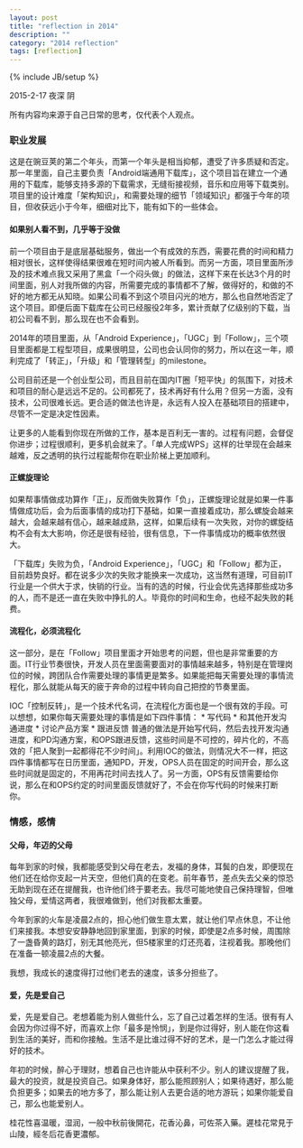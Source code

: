 ```yaml
---
layout: post
title: "reflection in 2014"
description: ""
category: "2014 reflection"
tags: [reflection]
---
```

{% include JB/setup %}

2015-2-17 夜深 阴

所有内容均来源于自己日常的思考，仅代表个人观点。

### 职业发展
这是在豌豆荚的第二个年头，而第一个年头是相当抑郁，遭受了许多质疑和否定。那一年里面，自己主要负责「Android端通用下载库」，这个项目旨在建立一个通用的下载库，能够支持多源的下载需求，无缝衔接视频，音乐和应用等下载类别。项目里的设计难度「架构知识」，和需要处理的细节「领域知识」都强于今年的项目，但收获远小于今年，细细对比下，能有如下的一些体会。

#### 如果别人看不到，几乎等于没做
前一个项目由于是底层基础服务，做出一个有成效的东西，需要花费的时间和精力相对很长，这样使得结果很难在短时间内被人所看到。而另一方面，项目里面所涉及的技术难点我又采用了黑盒「一个闷头做」的做法，这样下来在长达3个月的时间里面，别人对我所做的内容，所需要完成的事情都不了解，做得好的，和做的不好的地方都无从知晓。如果公司看不到这个项目闪光的地方，那么也自然地否定了这个项目。即便后面下载库在公司已经服役2年多，累计贡献了亿级别的下载，当初公司看不到，那么现在也不会看到。

2014年的项目里面，从「Android Experience」，「UGC」到「Follow」，三个项目里面都是工程型项目，成果很明显，公司也会认同你的努力，所以在这一年，顺利完成了「转正」，「升级」和「管理转型」的milestone。

公司目前还是一个创业型公司，而且目前在国内IT圈「短平快」的氛围下，对技术和项目的耐心是远远不足的。公司都死了，技术再好有什么用？但另一方面，没有技术，公司很难长远。更合适的做法也许是，永远有人投入在基础项目的搭建中，尽管不一定是决定性因素。

让更多的人能看到你现在所做的工作，基本是百利无一害的。过程有问题，会督促你进步；过程很顺利，更多机会就来了。「单人完成WPS」这样的壮举现在会越来越难，反之透明的执行过程能帮你在职业阶梯上更加顺利。

#### 正螺旋理论
如果帮事情做成功算作「正」，反而做失败算作「负」，正螺旋理论就是如果一件事情做成功后，会为后面事情的成功打下基础，如果一直接着成功，那么螺旋会越来越大，会越来越有信心，越来越成熟，这样，如果后续有一次失败，对你的螺旋结构不会有太大影响，你还是很有经验，很有信息，下一件事情成功的概率依然很大。

「下载库」失败为负，「Android Experience」，「UGC」和「Follow」都为正，目前趋势良好。都在说多少次的失败才能换来一次成功，这当然有道理，可目前IT行业是一个供大于求，快销的行业。当有的选的时候，行业会优先选择那些成功多的人，而不是还一直在失败中挣扎的人。毕竟你的时间和生命，也经不起失败的耗费。

#### 流程化，必须流程化
这一部分，是在「Follow」项目里面才开始思考的问题，但也是非常重要的方面。IT行业节奏很快，开发人员在里面需要面对的事情越来越多，特别是在管理岗位的时候，跨团队合作需要处理的事情更是繁多。如果能把每天需要处理的事情流程化，那么就能从每天的疲于奔命的过程中转向自己把控的节奏里面。

IOC「控制反转」，是一个技术代名词，在流程化方面也是一个很有效的手段。可以想想，如果你每天需要处理的事情是如下四件事情：
    * 写代码
    * 和其他开发沟通进度
    * 讨论产品方案
    * 跟进反馈
普通的做法是开始写代码，然后去找开发沟通进度，和PD沟通方案，和OPS跟进反馈，这些时间是不可控的，碎片化的，不高效的「把人聚到一起都得花不少时间」。利用IOC的做法，则情况大不一样，把这四件事情都写在日历里面，通知PD，开发，OPS人员在固定的时间开会，那么这些时间就是固定的，不用再花时间去找人了。另一方面，OPS有反馈需要给你说，那么在和OPS约定的时间里面反馈就好了，不会在你写代码的时候来打断你。

### 情感，感情
#### 父母，年迈的父母
每年到家的时候，我都能感受到父母在老去，发福的身体，耳鬓的白发，即便现在他们还在给你支起一片天空，但他们真的在变老。前年春节，差点失去父亲的惊恐无助到现在还在提醒我，也许他们终于要老去。我尽可能地使自己保持理智，但唯独父母，爱情这两者，我很难做到，他们对我都太重要。

今年到家的火车是凌晨2点的，担心他们做生意太累，就让他们早点休息，不让他们来接我。本想安安静静地回到家里面，到家的时候，即使是2点多时候，周围除了一盏昏黄的路灯，别无其他亮光，但5楼家里的灯还亮着，注视着我。那晚他们在准备一顿凌晨2点的大餐。

我想，我成长的速度得打过他们老去的速度，该多分担些了。

#### 爱，先是爱自己
爱，先是爱自己。老想着能为别人做些什么，忘了自己过着怎样的生活。很有有人会因为你过得不好，而喜欢上你「最多是怜悯」，到是你过得好，别人能在你这看到生活的美好，而和你接触。生活不是比谁过得不好的艺术，是一门怎么才能过得好的技术。

年初的时候，醉心于理财，想着自己也许能从中获利不少。别人的建议提醒了我，最大的投资，就是投资自己。如果身体好，那么能照顾别人；如果待遇好，那么能负担更多；如果去的地方多了，那么能让别人去更合适的地方游玩；如果你能爱自己，那么也能爱别人。

桂花性喜温暖，湿润，一般中秋前後開花，花香沁鼻，可佐茶入藥。遲桂花常見于山陵，經冬后花香更濃郁。

